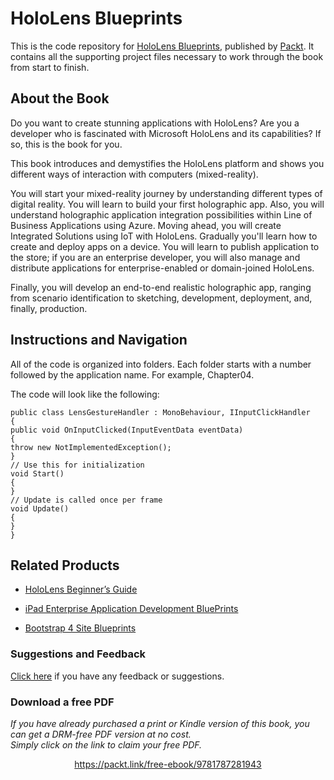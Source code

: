 


# HoloLens Blueprints
This is the code repository for [HoloLens Blueprints](https://www.packtpub.com/application-development/hololens-blueprints?utm_source=github&utm_medium=repository&utm_campaign=9781787281943), published by [Packt](https://www.packtpub.com/?utm_source=github). It contains all the supporting project files necessary to work through the book from start to finish.

## About the Book
Do you want to create stunning applications with HoloLens? Are you a developer who is fascinated with Microsoft HoloLens and its capabilities? If so, this is the book for you.

This book introduces and demystifies the HoloLens platform and shows you different ways of interaction with computers (mixed-reality).

You will start your mixed-reality journey by understanding different types of digital reality. You will learn to build your first holographic app. Also, you will understand holographic application integration possibilities within Line of Business Applications using Azure. Moving ahead, you will create Integrated Solutions using IoT with HoloLens. Gradually you'll learn how to create and deploy apps on a device. You will learn to publish application to the store; if you are an enterprise developer, you will also manage and distribute applications for enterprise-enabled or domain-joined HoloLens.

Finally, you will develop an end-to-end realistic holographic app, ranging from scenario identification to sketching, development, deployment, and, finally, production.

## Instructions and Navigation
All of the code is organized into folders. Each folder starts with a number followed by the application name. For example, Chapter04.



The code will look like the following:
```
public class LensGestureHandler : MonoBehaviour, IInputClickHandler
{
public void OnInputClicked(InputEventData eventData)
{
throw new NotImplementedException();
}
// Use this for initialization
void Start()
{
}
// Update is called once per frame
void Update()
{
}
}
```



## Related Products
* [HoloLens Beginner’s Guide](https://www.packtpub.com/hardware-and-creative/hololens-beginners-guide?utm_source=github&utm_medium=repository&utm_campaign=9781786464729)

* [iPad Enterprise Application Development BluePrints](https://www.packtpub.com/application-development/ipad-enterprise-application-development-blueprints?utm_source=github&utm_medium=repository&utm_campaign=9781849682947)

* [Bootstrap 4 Site Blueprints](https://www.packtpub.com/web-development/bootstrap-4-site-blueprints?utm_source=github&utm_medium=repository&utm_campaign=9781785889653)


### Suggestions and Feedback
[Click here](https://docs.google.com/forms/d/e/1FAIpQLSe5qwunkGf6PUvzPirPDtuy1Du5Rlzew23UBp2S-P3wB-GcwQ/viewform) if you have any feedback or suggestions.
### Download a free PDF

 <i>If you have already purchased a print or Kindle version of this book, you can get a DRM-free PDF version at no cost.<br>Simply click on the link to claim your free PDF.</i>
<p align="center"> <a href="https://packt.link/free-ebook/9781787281943">https://packt.link/free-ebook/9781787281943 </a> </p>